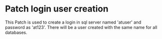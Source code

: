 # Patch login user creation
This Patch is used to create a login in sql server named 'atuser' and password as 'at123'. There will be a user created with the same name for all databases.
